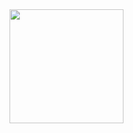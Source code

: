 <div align="center"> 

<img src="https://github.com/Yoonjit/Yoonjit/assets/71868045/76d42645-3e0b-4136-b11c-7d38bdbf26c5" width="200" />

</div>
